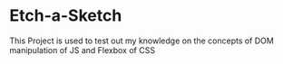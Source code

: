 # Etch-a-Sketch
This Project is used to test out my knowledge on the concepts of DOM manipulation of JS and Flexbox of CSS
